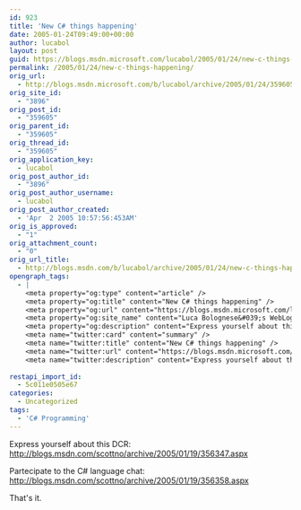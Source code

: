 ```yaml
---
id: 923
title: 'New C# things happening'
date: 2005-01-24T09:49:00+00:00
author: lucabol
layout: post
guid: https://blogs.msdn.microsoft.com/lucabol/2005/01/24/new-c-things-happening/
permalink: /2005/01/24/new-c-things-happening/
orig_url:
  - http://blogs.msdn.microsoft.com/b/lucabol/archive/2005/01/24/359605.aspx
orig_site_id:
  - "3896"
orig_post_id:
  - "359605"
orig_parent_id:
  - "359605"
orig_thread_id:
  - "359605"
orig_application_key:
  - lucabol
orig_post_author_id:
  - "3896"
orig_post_author_username:
  - lucabol
orig_post_author_created:
  - 'Apr  2 2005 10:57:56:453AM'
orig_is_approved:
  - "1"
orig_attachment_count:
  - "0"
orig_url_title:
  - http://blogs.msdn.com/b/lucabol/archive/2005/01/24/new-c-things-happening.aspx
opengraph_tags:
  - |
    <meta property="og:type" content="article" />
    <meta property="og:title" content="New C# things happening" />
    <meta property="og:url" content="https://blogs.msdn.microsoft.com/lucabol/2005/01/24/new-c-things-happening/" />
    <meta property="og:site_name" content="Luca Bolognese&#039;s WebLog" />
    <meta property="og:description" content="Express yourself about this DCR: http://blogs.msdn.com/scottno/archive/2005/01/19/356347.aspx Partecipate to the C# language chat: http://blogs.msdn.com/scottno/archive/2005/01/19/356358.aspx That's it." />
    <meta name="twitter:card" content="summary" />
    <meta name="twitter:title" content="New C# things happening" />
    <meta name="twitter:url" content="https://blogs.msdn.microsoft.com/lucabol/2005/01/24/new-c-things-happening/" />
    <meta name="twitter:description" content="Express yourself about this DCR: http://blogs.msdn.com/scottno/archive/2005/01/19/356347.aspx Partecipate to the C# language chat: http://blogs.msdn.com/scottno/archive/2005/01/19/356358.aspx That's it." />
    
restapi_import_id:
  - 5c011e0505e67
categories:
  - Uncategorized
tags:
  - 'C# Programming'
---
```

<p align="left">
  Express yourself about this DCR: <a href="http://blogs.msdn.com/scottno/archive/2005/01/19/356347.aspx">http://blogs.msdn.com/scottno/archive/2005/01/19/356347.aspx</a>
</p>

<p align="left">
  Partecipate to the C# language chat: <a href="http://blogs.msdn.com/scottno/archive/2005/01/19/356358.aspx">http://blogs.msdn.com/scottno/archive/2005/01/19/356358.aspx</a>
</p>

<p align="left">
  That's it.
</p>
